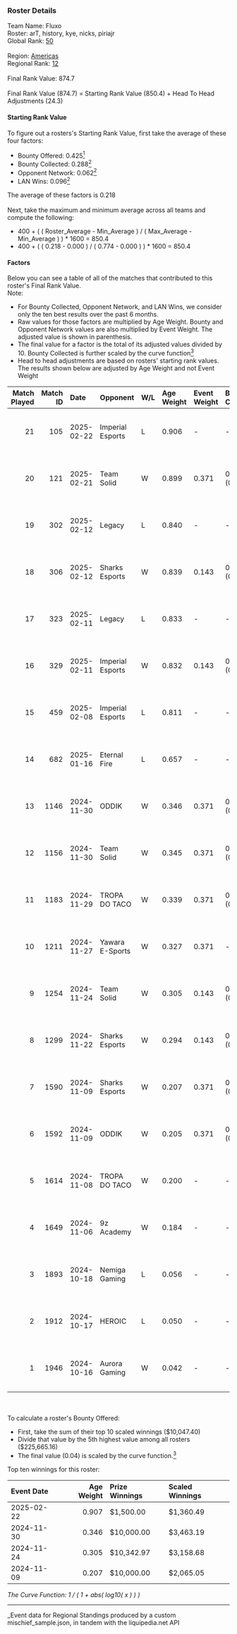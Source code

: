 ### Roster Details<br />
Team Name: Fluxo<br />
Roster: arT, history, kye, nicks, piriajr<br />
Global Rank: [50](../../standings_global_2025_04_07.md)<br />
<br />
Region: [Americas]( ../../standings_americas_2025_04_07.md)<br />
Regional Rank: [12]( ../../standings_americas_2025_04_07.md)<br />
<br />
Final Rank Value:  874.7<br />
<br />
Final Rank Value (874.7) = Starting Rank Value (850.4) + Head To Head Adjustments (24.3)<br />

#### Starting Rank Value<br />
To figure out a rosters's Starting Rank Value, first take the average of these four factors:<br />
- Bounty Offered: 0.425[<sup>1</sup>](#table2)
- Bounty Collected: 0.288[<sup>2</sup>](#table1)
- Opponent Network: 0.062[<sup>2</sup>](#table1)
- LAN Wins: 0.096[<sup>2</sup>](#table1)

The average of these factors is 0.218<br />
<br />
Next, take the maximum and minimum average across all teams and compute the following:<br />
- 400 + ( ( Roster_Average - Min_Average ) / ( Max_Average - Min_Average ) ) * 1600 = 850.4
- 400 + ( ( 0.218 - 0.000 ) / ( 0.774 - 0.000 ) ) * 1600 = 850.4


#### Factors<br />
Below you can see a table of all of the matches that contributed to this roster's Final Rank Value.<br />
Note:<br />

- For Bounty Collected, Opponent Network, and LAN Wins, we consider only the ten best results over the past 6 months.
- Raw values for those factors are multiplied by Age Weight. Bounty and Opponent Network values are also multiplied by Event Weight. The adjusted value is shown in parenthesis.
- The final value for a factor is the total of its adjusted values divided by 10. Bounty Collected is further scaled by the curve function[<sup>3</sup>](#curveFunction)
- Head to head adjustments are based on rosters' starting rank values. The results shown below are adjusted by Age Weight and not Event Weight
<span id="table1"></span><br />


| Match Played | Match ID | Date       | Opponent         | W/L | Age Weight | Event Weight | Bounty Collected | Opponent Network | LAN Wins  | H2H Adj. | Roster                            |
| -: | -: | :- | :- | :- | :- | :- | :- | :- | :- | -: | :- |
|           21 |      105 | 2025-02-22 | Imperial Esports | L   | 0.906      | -            | -                | -                | -         |   -10.84 | arT, history, kye, nicks, piriajr |
|           20 |      121 | 2025-02-21 | Team Solid       | W   | 0.899      | 0.371        | 0.021 (0.007)    | 0.501 (0.167)    | 0 (0.000) |    11.12 | arT, history, kye, nicks, piriajr |
|           19 |      302 | 2025-02-12 | Legacy           | L   | 0.840      | -            | -                | -                | -         |   -13.11 | arT, history, kye, nicks, piriajr |
|           18 |      306 | 2025-02-12 | Sharks Esports   | W   | 0.839      | 0.143        | 0.047 (0.006)    | 0.585 (0.070)    | 0 (0.000) |    14.90 | arT, history, kye, nicks, piriajr |
|           17 |      323 | 2025-02-11 | Legacy           | L   | 0.833      | -            | -                | -                | -         |   -13.44 | arT, history, kye, nicks, piriajr |
|           16 |      329 | 2025-02-11 | Imperial Esports | W   | 0.832      | 0.143        | 0.061 (0.007)    | 0.716 (0.085)    | 0 (0.000) |    16.67 | arT, history, kye, nicks, piriajr |
|           15 |      459 | 2025-02-08 | Imperial Esports | L   | 0.811      | -            | -                | -                | -         |   -11.21 | arT, history, kye, nicks, piriajr |
|           14 |      682 | 2025-01-16 | Eternal Fire     | L   | 0.657      | -            | -                | -                | -         |    -0.08 | arT, history, kye, nicks, piriajr |
|           13 |     1146 | 2024-11-30 | ODDIK            | W   | 0.346      | 0.371        | 0.022 (0.003)    | 0.533 (0.068)    | 0 (0.000) |     3.92 | arT, kye, nicks, piriajr, zevy    |
|           12 |     1156 | 2024-11-30 | Team Solid       | W   | 0.345      | 0.371        | 0.021 (0.003)    | 0.501 (0.064)    | 0 (0.000) |     4.02 | arT, kye, nicks, piriajr, zevy    |
|           11 |     1183 | 2024-11-29 | TROPA DO TACO    | W   | 0.339      | 0.371        | 0.003 (0.000)    | -                | 0 (0.000) |     2.81 | arT, kye, nicks, piriajr, zevy    |
|           10 |     1211 | 2024-11-27 | Yawara E-Sports  | W   | 0.327      | 0.371        | -                | 0.270 (0.033)    | 0 (0.000) |     2.28 | arT, kye, nicks, piriajr, zevy    |
|            9 |     1254 | 2024-11-24 | Team Solid       | W   | 0.305      | 0.143        | 0.021 (0.001)    | 0.501 (0.022)    | 1 (0.305) |     3.62 | arT, kye, nicks, piriajr, zevy    |
|            8 |     1299 | 2024-11-22 | Sharks Esports   | W   | 0.294      | 0.143        | 0.047 (0.002)    | 0.585 (0.025)    | 1 (0.294) |     5.57 | arT, kye, nicks, piriajr, zevy    |
|            7 |     1590 | 2024-11-09 | Sharks Esports   | W   | 0.207      | 0.371        | 0.047 (0.004)    | 0.585 (0.045)    | -         |     3.99 | arT, kye, nicks, piriajr, zevy    |
|            6 |     1592 | 2024-11-09 | ODDIK            | W   | 0.205      | 0.371        | 0.022 (0.002)    | 0.533 (0.041)    | -         |     2.48 | arT, kye, nicks, piriajr, zevy    |
|            5 |     1614 | 2024-11-08 | TROPA DO TACO    | W   | 0.200      | -            | -                | -                | -         |     1.68 | arT, kye, nicks, piriajr, zevy    |
|            4 |     1649 | 2024-11-06 | 9z Academy       | W   | 0.184      | -            | -                | -                | -         |     0.80 | arT, kye, nicks, piriajr, zevy    |
|            3 |     1893 | 2024-10-18 | Nemiga Gaming    | L   | 0.056      | -            | -                | -                | -         |    -0.89 | arT, kye, nicks, piriajr, zevy    |
|            2 |     1912 | 2024-10-17 | HEROIC           | L   | 0.050      | -            | -                | -                | -         |    -0.46 | arT, kye, nicks, piriajr, zevy    |
|            1 |     1946 | 2024-10-16 | Aurora Gaming    | W   | 0.042      | -            | -                | -                | 1 (0.042) |     0.46 | arT, kye, nicks, piriajr, zevy    |

<br />
<span id="table2"></span><br />
To calculate a roster's Bounty Offered:<br />

- First, take the sum of their top 10 scaled winnings ($10,047.40)
- Divide that value by the 5th highest value among all rosters ($225,665.16)
- The final value (0.04) is scaled by the curve function.[<sup>3</sup>](#curveFunction)

Top ten winnings for this roster:<br />

| Event Date | Age Weight | Prize Winnings | Scaled Winnings |
| :- | -: | :- | :- |
| 2025-02-22 |      0.907 | $1,500.00      | $1,360.49       |
| 2024-11-30 |      0.346 | $10,000.00     | $3,463.19       |
| 2024-11-24 |      0.305 | $10,342.97     | $3,158.68       |
| 2024-11-09 |      0.207 | $10,000.00     | $2,065.05       |


<span id="curveFunction"></span>_The Curve Function: 1 / ( 1 + abs( log10( x ) ) )_<br />

---
_Event data for Regional Standings produced by a custom mischief_sample.json, in tandem with the liquipedia.net API<br />
